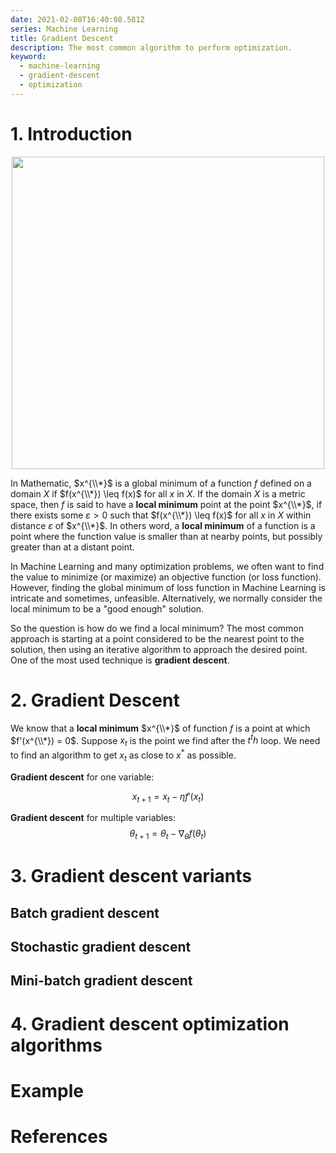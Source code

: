 ```yaml
---
date: 2021-02-08T16:40:08.581Z
series: Machine Learning
title: Gradient Descent
description: The most common algorithm to perform optimization.
keyword:
  - machine-learning
  - gradient-descent
  - optimization
---
```

# 1. Introduction

<img src="http://mathonline.wdfiles.com/local--files/local-maxima-and-minima-and-absolute-maxima-and-minima/Screen%20Shot%202014-08-31%20at%202.33.00%20PM.png" style="display: block;
  margin-left: auto;
  margin-right: auto;
  width: 500px;"></img>

In Mathematic, $x^{\\*}$ is a global minimum of a function $f$ defined on a domain $X$ if $f(x^{\\*}) \leq f(x)$ for all $x$ in $X$. If the domain $X$ is a metric space, then $f$ is said to have a **local minimum** point at the point $x^{\\*}$, if there exists some $ε > 0$ such that $f(x^{\\*}) \leq f(x)$ for all $x$ in $X$ within distance $ε$ of $x^{\\*}$. In others word, a **local minimum** of a function is a point where the function value is smaller than at nearby points, but possibly greater than at a distant point.

In Machine Learning and many optimization problems, we often want to find the value to minimize (or maximize) an objective function (or loss function). However, finding the global minimum of loss function in Machine Learning is intricate and sometimes, unfeasible. Alternatively, we normally consider the local minimum to be a "good enough" solution.

So the question is how do we find a local minimum? The most common approach is starting at a point considered to be the nearest point to the solution, then using an iterative algorithm to approach the desired point. One of the most used technique is **gradient descent**.



# 2. Gradient Descent

We know that a **local minimum** $x^{\\*}$ of function $f$ is a point at which $f'(x^{\\*}) = 0$. Suppose $x_t$ is the point we find after the $t^th$ loop. We need to find an algorithm to get $x_t$ as close to $x^*$ as possible.


 
**Gradient descent** for one variable:

$$
x_{t+1} = x_t - \eta f'(x_t)
$$

**Gradient descent** for multiple variables:
$$
\theta_{t+1} = \theta_t - \nabla_{\theta}f(\theta_t)
$$

# 3. Gradient descent variants
## Batch gradient descent

## Stochastic gradient descent

## Mini-batch gradient descent

# 4. Gradient descent optimization algorithms


# Example
# References

